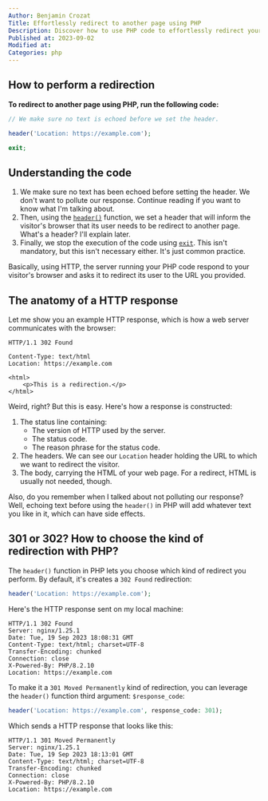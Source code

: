 ```yaml
---
Author: Benjamin Crozat
Title: Effortlessly redirect to another page using PHP
Description: Discover how to use PHP code to effortlessly redirect your website's visitors to a different page. Explore the magic of HTTP.
Published at: 2023-09-02
Modified at: 
Categories: php
---
```


## How to perform a redirection

**To redirect to another page using PHP, run the following code:**

```php
// We make sure no text is echoed before we set the header.

header('Location: https://example.com');

exit;
```

## Understanding the code

1. We make sure no text has been echoed before setting the header. We don't want to pollute our response. Continue reading if you want to know what I'm talking about.
2. Then, using the [`header()`](https://www.php.net/header) function, we set a header that will inform the visitor's browser that its user needs to be redirect to another page. What's a header? I'll explain later.
3. Finally, we stop the execution of the code using [`exit`](https://www.php.net/exit). This isn't mandatory, but this isn't necessary either. It's just common practice.

Basically, using HTTP, the server running your PHP code respond to your visitor's browser and asks it to redirect its user to the URL you provided.

## The anatomy of a HTTP response

Let me show you an example HTTP response, which is how a web server communicates with the browser:

```http
HTTP/1.1 302 Found

Content-Type: text/html
Location: https://example.com

<html>
    <p>This is a redirection.</p>
</html>
```

Weird, right? But this is easy. Here's how a response is constructed:

1. The status line containing:
	- The version of HTTP used by the server.
	- The status code.
	- The reason phrase for the status code.
2. The headers. We can see our `Location` header holding the URL to which we want to redirect the visitor.
3. The body, carrying the HTML of your web page. For a redirect, HTML is usually not needed, though.

Also, do you remember when I talked about not polluting our response? Well, echoing text before using the `header()` in PHP will add whatever text you like in it, which can have side effects.

## 301 or 302? How to choose the kind of redirection with PHP?

The `header()` function in PHP lets you choose which kind of redirect you perform. By default, it's creates a `302 Found` redirection:

```php
header('Location: https://example.com');
```

Here's the HTTP response sent on my local machine:

```http
HTTP/1.1 302 Found
Server: nginx/1.25.1
Date: Tue, 19 Sep 2023 18:08:31 GMT
Content-Type: text/html; charset=UTF-8
Transfer-Encoding: chunked
Connection: close
X-Powered-By: PHP/8.2.10
Location: https://example.com
```

To make it a `301 Moved Permanently` kind of redirection, you can leverage the `header()` function third argument: `$response_code`:

```php
header('Location: https://example.com', response_code: 301);
```

Which sends a HTTP response that looks like this:

```http
HTTP/1.1 301 Moved Permanently
Server: nginx/1.25.1
Date: Tue, 19 Sep 2023 18:13:01 GMT
Content-Type: text/html; charset=UTF-8
Transfer-Encoding: chunked
Connection: close
X-Powered-By: PHP/8.2.10
Location: https://example.com
```